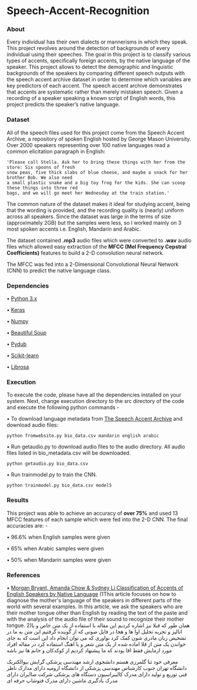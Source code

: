 # Speech-Accent-Recognition

### About
Every individual has their own dialects or mannerisms in which they speak. This project revolves around the detection of backgrounds of every individual using their speeches. The goal in this project is to classify various types of accents, specifically foreign accents, by the native language of the speaker. This project allows to detect the demographic and linguistic backgrounds of the speakers by comparing different speech outputs with the speech accent archive dataset in order to determine which variables are key predictors of each accent. The speech accent archive demonstrates that accents are systematic rather than merely mistaken speech. Given a recording of a speaker speaking a known script of English words, this project predicts the speaker’s native language.

### Dataset
All of the speech files used for this project come from the Speech Accent Archive, a repository of spoken English hosted by George Mason University. Over 2000 speakers representing over 100 native languages read a common elicitation paragraph in English:

```
'Please call Stella. Ask her to bring these things with her from the store: Six spoons of fresh
snow peas, five thick slabs of blue cheese, and maybe a snack for her brother Bob. We also need 
a small plastic snake and a big toy frog for the kids. She can scoop these things into three red 
bags, and we will go meet her Wednesday at the train station.'
```

The common nature of the dataset makes it ideal for studying accent, being that the wording is provided, and the recording quality is (nearly) uniform across all speakers. Since the dataset was large in the terms of size (approximately 2GB) but the samples were less, so I worked mainly on 3 most spoken accents i.e. English, Mandarin and Arabic.

The dataset contained **.mp3** audio files which were converted to **.wav** audio files which allowed easy extraction of the **MFCC (Mel Frequency Cepstral Coefficients)** features to build a 2-D convolution neural network.

The MFCC was fed into a 2-Dimensional Convolutional Neural Network (CNN) to predict the native language class.

### Dependencies
• [Python 3.x](https://www.python.org/download/releases/2.7/)

• [Keras](https://keras.io/)

• [Numpy](http://www.numpy.org/)

• [Beautiful Soup](https://www.crummy.com/software/BeautifulSoup/) 

• [Pydub](https://github.com/jiaaro/pydub)

• [Scikit-learn](http://scikit-learn.org/stable/)

• [Librosa](http://librosa.github.io/librosa/)

### Execution
To execute the code, please have all the dependencies installed on your system. Next, change execution directory to the src directory of the code and execute the following python commands - 

• To download language metadata from [The Speech Accent Archive](http://accent.gmu.edu/index.php) and download audio files:
```
python fromwebsite.py bio_data.csv mandarin english arabic
```
• Run getaudio.py to download audio files to the audio directory. All audio files listed in bio_metadata.csv will be downloaded.
```
python getaudio.py bio_data.csv
```
• Run trainmodel.py to train the CNN.
```
python trainmodel.py bio_data.csv model5
```
### Results 
This project was able to achieve an accuracy of **over 75%** and used 13 MFCC features of each sample which were fed into the 2-D CNN.
The final accuracies are: -

• 96.6% when English samples were given 

• 65% when Arabic samples were given

• 50% when Mandarin samples were given

### References
• [Morgan Bryant, Amanda Chow & Sydney Li Classification of Accents of English Speakers by Native Language](http://cs229.stanford.edu/proj2014/Morgan%20Bryant,%20Amanda%20Chow,%20Sydney%20Li,%20Classification%20of%20Accents%20of%20English%20Speakers%20by%20Native%20Language.pdf)
(1This article focuses on how to diagnose the mother's language of the speakers in different parts of the world with several examples. In this article, we ask the speakers who are their mother tongue other than English by reading the text of the paste and with the analysis of the audio file of their sound to recognize their mother tongue. 
2)همان طور که قبلا نیز اشاره کردیم این مقاله با استفاده از یک متن خاص و با انالیز و تجزیه تحلیل اوا ها و هجا در فایل صوتی که از گوینده گرفتیم این متن به ما در تشخیص زبان مادری شون کمک کرد نواوری که می توان انجام داد این است که به جای خواندن یک متن از قلا اماده شده از یک متن شعر و یا اهنگ استفاده کرد در مقاله افراد مورد ازمایش فقط اقا بودند که ما پیشنهاد کردیم از کوکدکان و خانم ها نیز باشه 


معرفی خود 
ثنا گلمرزی هستم دانشجوی ارشد مهندسی پزشکی گرایش بیوالکتریک دانشگاه تهران جنوب 
کارشناس مهندسی پزشکی از دانشگاه ارومیه 
دارای مدارک ناظر فنی توزیع و تولید 
دارای مدرک کالیبراسیون دستگاه های پزشکی شرکت صاایران 
دارای مدرک یادگیری ماشین 
دارای مدرک فتوشاپ حرفه ای
